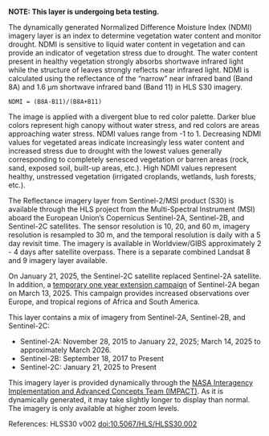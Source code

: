 **NOTE: This layer is undergoing beta testing.**

The dynamically generated Normalized Difference Moisture Index (NDMI) imagery layer is an index to determine vegetation water content and monitor drought. NDMI is sensitive to liquid water content in vegetation and can provide an indicator of vegetation stress due to drought. The water content present in healthy vegetation strongly absorbs shortwave infrared light while the structure of leaves strongly reflects near infrared light. NDMI is calculated using the reflectance of the “narrow” near infrared band (Band 8A) and 1.6 µm shortwave infrared band (Band 11) in HLS S30 imagery.

`NDMI = (B8A-B11)/(B8A+B11)`

The image is applied with a divergent blue to red color palette. Darker blue colors represent high canopy without water stress, and red colors are areas approaching water stress. NDMI values range from -1 to 1. Decreasing NDMI values for vegetated areas indicate increasingly less water content and increased stress due to drought with the lowest values generally corresponding to completely senesced vegetation or barren areas (rock, sand, exposed soil, built-up areas, etc.). High NDMI values represent healthy, unstressed vegetation (irrigated croplands, wetlands, lush forests, etc.).

The Reflectance imagery layer from Sentinel-2/MSI product (S30) is available through the HLS project from the Multi-Spectral Instrument (MSI) aboard the European Union’s Copernicus Sentinel-2A, Sentinel-2B, and Sentinel-2C satellites. The sensor resolution is 10, 20, and 60 m, imagery resolution is resampled to 30 m, and the temporal resolution is daily with a 5 day revisit time. The imagery is available in Worldview/GIBS approximately 2 - 4 days after satellite overpass. There is a separate combined Landsat 8 and 9 imagery layer available.

On January 21, 2025, the Sentinel-2C satellite replaced Sentinel-2A satellite. In addition, a [temporary one year extension campaign](https://sentinels.copernicus.eu/-/sentinel-2a-extended-campaign-starting-march-13-2025) of Sentinel-2A began on March 13, 2025. This campaign provides increased observations over Europe, and tropical regions of Africa and South America.

This layer contains a mix of imagery from Sentinel-2A, Sentinel-2B, and Sentinel-2C:
- Sentinel-2A: November 28, 2015 to January 22, 2025; March 14, 2025 to approximately March 2026.
- Sentinel-2B: September 18, 2017 to Present
- Sentinel-2C: January 21, 2025 to Present

This imagery layer is provided dynamically through the [NASA Interagency Implementation and Advanced Concepts Team (IMPACT)](https://www.earthdata.nasa.gov/about/impact). As it is dynamically generated, it may take slightly longer to display than normal. The imagery is only available at higher zoom levels.

References: HLSS30 v002 [doi:10.5067/HLS/HLSS30.002](https://doi.org/10.5067/HLS/HLSS30.002)